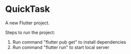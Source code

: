# QuickTask

A new Flutter project.

Steps to run the project:
1. Run command "flutter pub get" to install dependencies
2. Run command "flutter run" to start local server
